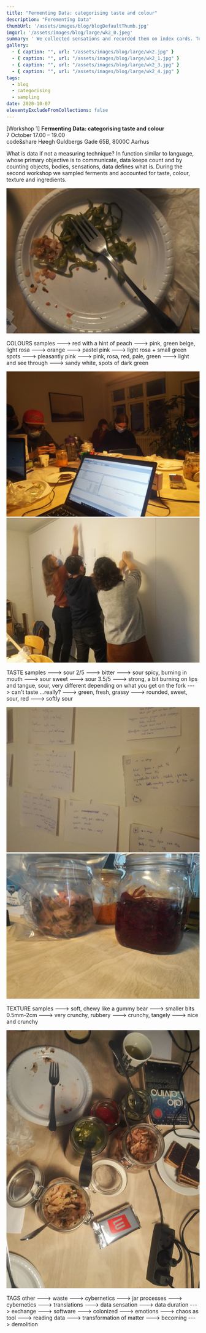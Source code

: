 ```yaml
---
title: "Fermenting Data: categorising taste and colour"
description: "Ferementing Data"
thumbUrl: '/assets/images/blog/blogDefaultThumb.jpg'
imgUrl: '/assets/images/blog/large/wk2_0.jpeg'
summary: ' We collected sensations and recorded them on index cards. To categorise is to give a name by arranging relations, which also involve making connections that are linked to the subject.'
gallery:
  - { caption: "", url: "/assets/images/blog/large/wk2.jpg" }
  - { caption: "", url: "/assets/images/blog/large/wk2_1.jpg" }
  - { caption: "", url: "/assets/images/blog/large/wk2_3.jpg" }
  - { caption: "", url: "/assets/images/blog/large/wk2_4.jpg" }
tags:
  - blog
  - categorising
  - sampling
date: 2020-10-07
eleventyExcludeFromCollections: false
---
```



[Workshop 1] **Fermenting Data: categorising taste and colour**  
7 October 17.00 – 19.00  
code&share
Høegh Guldbergs Gade 65B, 8000C Aarhus


What is data if not a measuring technique? In function similar to language, whose primary objective is to communicate, data keeps count and by counting objects, bodies, sensations, data defines what is. During the second workshop we sampled ferments and accounted for taste, colour, texture and ingredients. 

<div class="columnImage">
  <img src="/assets/images/blog/large/wk2.jpg"/>
  <div class="photoCreditNew"></div>
</div>


COLOURS samples
---> red with a hint of peach
---> pink, green beige, light rosa
---> orange
---> pastel pink
---> light rosa + small green spots
---> pleasantly pink
---> pink, rosa, red, pale, green
---> light and see through
---> sandy white, spots of dark green


<div class="fullWidthHalfImage">
  <div class='imgWrap left'>
    <img src="/assets/images/blog/large/wk2_5.jpg">
    <div class="photoCreditNew"></div>
  </div>
  <div class='imgWrap right'>
    <img src="/assets/images/blog/large/wk2_1.jpg">
    <div class="photoCreditNew"></div>
  </div>
</div>


TASTE samples
---> sour 2/5
---> bitter
---> sour spicy, burning in mouth
---> sour sweet
---> sour 3.5/5
---> strong, a bit burning on lips and tangue, sour, very different depending on what you get on the fork
---> can't taste ...really?
---> green, fresh, grassy
---> rounded, sweet, sour, red
---> softly sour

<div class="fullWidthHalfImage">
  <div class='imgWrap left'>
    <img src="/assets/images/blog/large/wk2_3.jpg">
    <div class="photoCreditNew"></div>
  </div>
  <div class='imgWrap right'>
    <img src="/assets/images/blog/large/wk2_6.jpg">
    <div class="photoCreditNew"></div>
  </div>
</div>

TEXTURE samples
---> soft, chewy like a gummy bear
---> smaller bits 0.5mm-2cm
---> very crunchy, rubbery
---> crunchy, tangely
---> nice and crunchy 

<div class="columnImage">
  <img src="/assets/images/blog/large/wk2_.jpg"/>
  <div class="photoCreditNew"></div>
</div>

TAGS other
---> waste ---> cybernetics --->  jar processes ---> cybernetics ---> translations ---> data sensation ---> data duration ---> exchange ---> software --->  colonized --->  emotions ---> chaos as tool ---> reading data ---> transformation of matter ---> becoming ---> demolition




